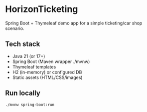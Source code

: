 # HorizonTicketing

Spring Boot + Thymeleaf demo app for a simple ticketing/car shop scenario.

## Tech stack
- Java 21 (or 17+)
- Spring Boot (Maven wrapper ./mvnw)
- Thymeleaf templates
- H2 (in-memory) or configured DB
- Static assets (HTML/CSS/images)

## Run locally
```bash
./mvnw spring-boot:run
